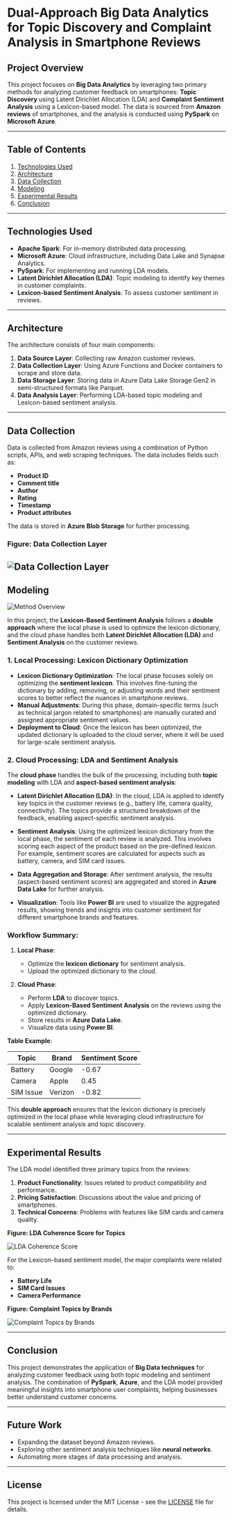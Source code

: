 # Dual-Approach Big Data Analytics for Topic Discovery and Complaint Analysis in Smartphone Reviews

## Project Overview

This project focuses on **Big Data Analytics** by leveraging two primary methods for analyzing customer feedback on smartphones: **Topic Discovery** using Latent Dirichlet Allocation (LDA) and **Complaint Sentiment Analysis** using a Lexicon-based model. The data is sourced from **Amazon reviews** of smartphones, and the analysis is conducted using **PySpark** on **Microsoft Azure**.

---

## Table of Contents

1. [Technologies Used](#technologies-used)
2. [Architecture](#architecture)
3. [Data Collection](#data-collection)
4. [Modeling](#modeling)
5. [Experimental Results](#experimental-results)
6. [Conclusion](#conclusion)

---

## Technologies Used
- **Apache Spark**: For in-memory distributed data processing.
- **Microsoft Azure**: Cloud infrastructure, including Data Lake and Synapse Analytics.
- **PySpark**: For implementing and running LDA models.
- **Latent Dirichlet Allocation (LDA)**: Topic modeling to identify key themes in customer complaints.
- **Lexicon-based Sentiment Analysis**: To assess customer sentiment in reviews.

---

## Architecture

The architecture consists of four main components:
1. **Data Source Layer**: Collecting raw Amazon customer reviews.
2. **Data Collection Layer**: Using Azure Functions and Docker containers to scrape and store data.
3. **Data Storage Layer**: Storing data in Azure Data Lake Storage Gen2 in semi-structured formats like Parquet.
4. **Data Analysis Layer**: Performing LDA-based topic modeling and Lexicon-based sentiment analysis.



---

## Data Collection

Data is collected from Amazon reviews using a combination of Python scripts, APIs, and web scraping techniques. The data includes fields such as:
- **Product ID**
- **Comment title**
- **Author**
- **Rating**
- **Timestamp**
- **Product attributes**
  
The data is stored in **Azure Blob Storage** for further processing.

### Figure: Data Collection Layer

![Data Collection Layer](Images/Data_collection_layer.png)
---

## Modeling

![Method Overview](Images\Method_Overview.png)

In this project, the **Lexicon-Based Sentiment Analysis** follows a **double approach** where the local phase is used to optimize the lexicon dictionary, and the cloud phase handles both **Latent Dirichlet Allocation (LDA)** and **Sentiment Analysis** on the customer reviews.

### 1. Local Processing: Lexicon Dictionary Optimization

- **Lexicon Dictionary Optimization**: The local phase focuses solely on optimizing the **sentiment lexicon**. This involves fine-tuning the dictionary by adding, removing, or adjusting words and their sentiment scores to better reflect the nuances in smartphone reviews.
- **Manual Adjustments**: During this phase, domain-specific terms (such as technical jargon related to smartphones) are manually curated and assigned appropriate sentiment values.
- **Deployment to Cloud**: Once the lexicon has been optimized, the updated dictionary is uploaded to the cloud server, where it will be used for large-scale sentiment analysis.

### 2. Cloud Processing: LDA and Sentiment Analysis

The **cloud phase** handles the bulk of the processing, including both **topic modeling** with LDA and **aspect-based sentiment analysis**:

- **Latent Dirichlet Allocation (LDA)**: In the cloud, LDA is applied to identify key topics in the customer reviews (e.g., battery life, camera quality, connectivity). The topics provide a structured breakdown of the feedback, enabling aspect-specific sentiment analysis.
  
- **Sentiment Analysis**: Using the optimized lexicon dictionary from the local phase, the sentiment of each review is analyzed. This involves scoring each aspect of the product based on the pre-defined lexicon. For example, sentiment scores are calculated for aspects such as battery, camera, and SIM card issues.

- **Data Aggregation and Storage**: After sentiment analysis, the results (aspect-based sentiment scores) are aggregated and stored in **Azure Data Lake** for further analysis.

- **Visualization**: Tools like **Power BI** are used to visualize the aggregated results, showing trends and insights into customer sentiment for different smartphone brands and features.

### Workflow Summary:

1. **Local Phase**:
   - Optimize the **lexicon dictionary** for sentiment analysis.
   - Upload the optimized dictionary to the cloud.

2. **Cloud Phase**:
   - Perform **LDA** to discover topics.
   - Apply **Lexicon-Based Sentiment Analysis** on the reviews using the optimized dictionary.
   - Store results in **Azure Data Lake**.
   - Visualize data using **Power BI**.

**Table Example**:

| Topic      | Brand       | Sentiment Score |
|------------|-------------|-----------------|
| Battery    | Google      | -0.67           |
| Camera     | Apple       | 0.45            |
| SIM Issue  | Verizon     | -0.82           |

This **double approach** ensures that the lexicon dictionary is precisely optimized in the local phase while leveraging cloud infrastructure for scalable sentiment analysis and topic discovery.


---

## Experimental Results

The LDA model identified three primary topics from the reviews:
1. **Product Functionality**: Issues related to product compatibility and performance.
2. **Pricing Satisfaction**: Discussions about the value and pricing of smartphones.
3. **Technical Concerns**: Problems with features like SIM cards and camera quality.

**Figure: LDA Coherence Score for Topics**

![LDA Coherence Score](Images/Coherence_score.png)

For the Lexicon-based sentiment model, the major complaints were related to:
- **Battery Life**
- **SIM Card Issues**
- **Camera Performance**

**Figure: Complaint Topics by Brands**

![Complaint Topics by Brands](Images\Topic_Complaint_By_Brand.png)

---

## Conclusion

This project demonstrates the application of **Big Data techniques** for analyzing customer feedback using both topic modeling and sentiment analysis. The combination of **PySpark**, **Azure**, and the LDA model provided meaningful insights into smartphone user complaints, helping businesses better understand customer concerns.

---

## Future Work

- Expanding the dataset beyond Amazon reviews.
- Exploring other sentiment analysis techniques like **neural networks**.
- Automating more stages of data processing and analysis.

---

## License

This project is licensed under the MIT License - see the [LICENSE](LICENSE) file for details.
